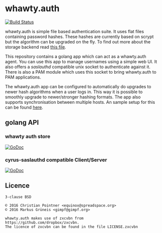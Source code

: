 # whawty.auth

[![Build Status](https://travis-ci.org/whawty/auth.svg?branch=master)](https://travis-ci.org/whawty/auth)

whawty.auth is simple file based authentication suite. It uses flat files containing password hashes. These
hashes are currently based on scrypt but the algorithm can be upgraded on the fly. To find out more about
the storage backend read [this file](doc/SCHEMA.md).

This repository contains a golang app which can act as a whawty.auth agent. You can use this app to manage
usernames using a simple web UI. It also offers a _saslauthd_ compatible unix socket to authenticate against it.
There is also a PAM module which uses this socket to bring whawty.auth to PAM applications.

The whawty.auth app can be configured to automatically do upgrades to newer hash algorithms when a user logs
in. This way it is possible to smoothly upgrade to newer/stronger hashing formats. The app also supports
synchronisation between multiple hosts. An sample setup for this can be found [here](app/sync/README.md).

## golang API

### whawty auth store

[![GoDoc](https://godoc.org/github.com/whawty/auth/store?status.svg)](https://godoc.org/github.com/whawty/auth/store)

### cyrus-saslauthd compatible Client/Server

[![GoDoc](https://godoc.org/github.com/whawty/auth/sasl?status.svg)](https://godoc.org/github.com/whawty/auth/sasl)

## Licence

    3-clause BSD

    © 2016 Christian Pointner <equinox@spreadspace.org>
    © 2016 Markus Grüneis <gimpf@gimpf.org>

    whawty.auth makes use of zxcvbn from https://github.com/dropbox/zxcvbn.
    The licence of zxcvbn can be found in the file LICENSE.zxcvbn
